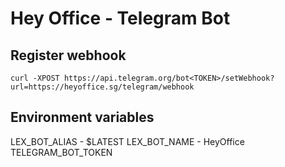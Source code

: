 # Hey Office - Telegram Bot

## Register webhook

```
curl -XPOST https://api.telegram.org/bot<TOKEN>/setWebhook?url=https://heyoffice.sg/telegram/webhook
```

## Environment variables

LEX_BOT_ALIAS - $LATEST
LEX_BOT_NAME - HeyOffice
TELEGRAM_BOT_TOKEN
